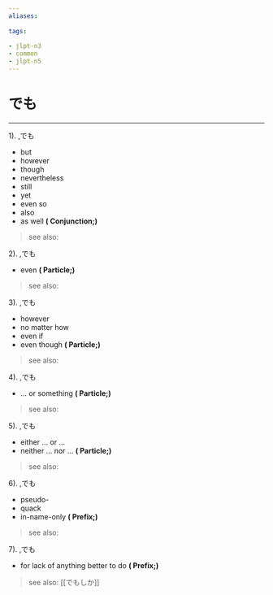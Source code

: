 ```yaml
---
aliases:
    
tags:
    
- jlpt-n3
- common
- jlpt-n5
---
```


# でも
---
1).
,でも

- but
- however
- though
- nevertheless
- still
- yet
- even so
- also
- as well
**( Conjunction;)**
> see also: 
            
2).
,でも

- even
**( Particle;)**
> see also: 
            
3).
,でも

- however
- no matter how
- even if
- even though
**( Particle;)**
> see also: 
            
4).
,でも

- ... or something
**( Particle;)**
> see also: 
            
5).
,でも

- either ... or ...
- neither ... nor ...
**( Particle;)**
> see also: 
            
6).
,でも

- pseudo-
- quack
- in-name-only
**( Prefix;)**
> see also: 
            
7).
,でも

- for lack of anything better to do
**( Prefix;)**
> see also:  [[でもしか]]
            